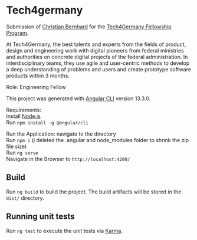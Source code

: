 # Tech4germany  

Submission of [Christian Bernhard](https://www.linkedin.com/in/christian-bernhard-597224199/) for the [Tech4Germany Fellowship Program](https://digitalservice.bund.de/fellowships/tech4germany/).

At Tech4Germany, the best talents and experts from the fields of product, design and engineering work with digital pioneers from federal ministries and authorities on concrete digital projects of the federal administration. In interdisciplinary teams, they use agile and user-centric methods to develop a deep understanding of problems and users and create prototype software products within 3 months.

Role: Engineering Fellow

This project was generated with [Angular CLI](https://github.com/angular/angular-cli) version 13.3.0.  


Requirements:  
Install [Node.js](https://nodejs.org/en/download/)  
Run `npm install -g @angular/cli`  


Run the Application: 
navigate to the directory  
Run `npm i` (i deleted the .angular and node_modules folder to shrink the zip file size)  
Run `ng serve`   
Navigate in the Browser to `http://localhost:4200/`  

## Build

Run `ng build` to build the project. The build artifacts will be stored in the `dist/` directory.

## Running unit tests

Run `ng test` to execute the unit tests via [Karma](https://karma-runner.github.io).
